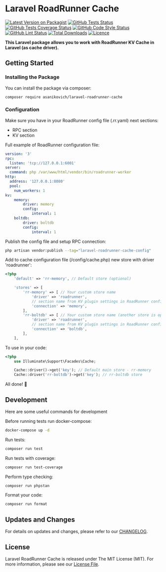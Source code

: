 # Laravel RoadRunner Cache

[![Latest Version on Packagist](https://img.shields.io/packagist/v/asanikovich/laravel-roadrunner-cache.svg?style=flat-square)](https://packagist.org/packages/asanikovich/laravel-roadrunner-cache)
[![GitHub Tests Status](https://img.shields.io/github/actions/workflow/status/asanikovich/laravel-roadrunner-cache/tests.yml?branch=master&label=tests&style=flat-square)](https://github.com/asanikovich/laravel-roadrunner-cache/actions/workflows/tests.yml?query=branch%3Amaster)
[![GitHub Tests Coverage Status](https://img.shields.io/codecov/c/github/asanikovich/laravel-roadrunner-cache?token=GXMKS36D91&style=flat-square)](https://github.com/asanikovich/laravel-roadrunner-cache/actions/workflows/tests.yml?query=branch%3Amaster)
[![GitHub Code Style Status](https://img.shields.io/github/actions/workflow/status/asanikovich/laravel-roadrunner-cache/phpstan.yml?branch=master&label=code%20style&style=flat-square)](https://github.com/asanikovich/laravel-roadrunner-cache/actions/workflows/phpstan.yml?query=branch%3Amaster)
[![GitHub Lint Status](https://img.shields.io/github/actions/workflow/status/asanikovich/laravel-roadrunner-cache/pint.yml?branch=master&label=lint&style=flat-square)](https://github.com/asanikovich/laravel-roadrunner-cache/actions/workflows/pint.yml?query=branch%3Amaster)
[![Total Downloads](https://img.shields.io/packagist/dt/asanikovich/laravel-roadrunner-cache.svg?style=flat-square)](https://packagist.org/packages/asanikovich/laravel-roadrunner-cache)
[![Licence](https://img.shields.io/packagist/l/asanikovich/laravel-roadrunner-cache.svg?style=flat-square)](https://packagist.org/packages/asanikovich/laravel-roadrunner-cache)

**This Laravel package allows you to work with RoadRunner KV Cache in Laravel (as cache driver).**

## Getting Started

### Installing the Package

You can install the package via composer:

```bash
composer require asanikovich/laravel-roadrunner-cache
```

### Configuration

Make sure you have in your RoadRunner config file (.rr.yaml) next sections:
- RPC section 
- KV section

Full example of RoadRunner configuration file:
```yaml
version: '3'
rpc:
  listen: 'tcp://127.0.0.1:6001'
server:
  command: php /var/www/html/vendor/bin/roadrunner-worker
http:
  address: '127.0.0.1:8080'
  pool:
    num_workers: 1
kv:
    memory:
        driver: memory
        config:
            interval: 1
    boltdb:
        driver: boltdb
        config:
            interval: 1
```

Publish the config file and setup RPC connection:

```bash
php artisan vendor:publish --tag="laravel-roadrunner-cache-config"
```

Add to cache configuration file (/config/cache.php) new store with driver 'roadrunner': 
```php
<?php
    'default' => 'rr-memory', // Default store (optional)

    'stores' => [
        'rr-memory' => [ // Your custom store name
            'driver' => 'roadrunner',
            // section name from KV plugin settings in RoadRunner config file (.rr.yaml)
            'connection' => 'memory',
        ],
        'rr-boltdb' => [ // Your custom store name (another store is optional)
            'driver' => 'roadrunner',
            // section name from KV plugin settings in RoadRunner config file (.rr.yaml)
            'connection' => 'boltdb',
        ],
    ],
```

To use in your code:
```php
<?php
    use Illuminate\Support\Facades\Cache;

    Cache::driver()->get('key'); // Default main store - rr-memory
    Cache::driver('rr-boltdb')->get('key'); // rr-boltdb store
```

All done! 🚀

## Development
Here are some useful commands for development

Before running tests run docker-compose:
```bash
docker-compose up -d
```
Run tests:
```bash
composer run test
```
Run tests with coverage:
```bash
composer run test-coverage
```
Perform type checking:
```bash
composer run phpstan
```
Format your code:
```bash
composer run format
```

## Updates and Changes

For details on updates and changes, please refer to our [CHANGELOG](CHANGELOG.md).

## License

Laravel RoadRunner Cache is released under The MIT License (MIT). For more information, please see our [License File](LICENSE.md).
